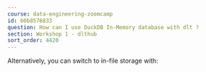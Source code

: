 ```yaml
---
course: data-engineering-zoomcamp
id: 60b8576833
question: How can I use DuckDB In-Memory database with dlt ?
section: Workshop 1 - dlthub
sort_order: 4420
---
```


Alternatively, you can switch to in-file storage with:

